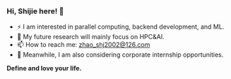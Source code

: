 ### Hi, Shijie here! :wave:

<!--<img width="50%" align="right" alt="Zhao-Shi-jie's github stats" src="https://github-readme-stats.vercel.app/api?username=Zhao-Shi-jie&show_icons=true">
<img width="50%" align="right" alt="Zhao-Shi-jie's github stats" src="https://github-readme-stats.vercel.app/api/top-langs/?username=Zhao-Shi-jie&layout=compact">-->
<!--I am Zhao Shijie. From 2020 to 2024, I study as an undergraduate at CUMT. Next, I will pursue a master's degree at Hunan University.
- ⚡ Fun fact: ...
- 💬 Ask me about ...
- 👯 I’m looking to collaborate on ...
- 🤔 I’m looking for help with ...- 😄 Pronouns: he/him
-->

- ⚡ I am interested in parallel computing, backend development, and ML.
- 🌱 My future research will mainly focus on HPC&AI.
- 📫 How to reach me: zhao_shj2002@126.com
- 🔭 Meanwhile, I am also considering corporate internship opportunities.


**Define and love your life.**
